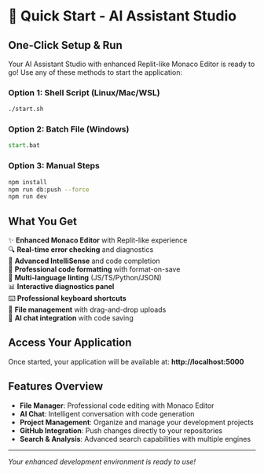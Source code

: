# 🚀 Quick Start - AI Assistant Studio

## One-Click Setup & Run

Your AI Assistant Studio with enhanced Replit-like Monaco Editor is ready to go! Use any of these methods to start the application:

### Option 1: Shell Script (Linux/Mac/WSL)
```bash
./start.sh
```

### Option 2: Batch File (Windows)
```cmd
start.bat
```

### Option 3: Manual Steps
```bash
npm install
npm run db:push --force
npm run dev
```

## What You Get

✨ **Enhanced Monaco Editor** with Replit-like experience  
🔍 **Real-time error checking** and diagnostics  
🧠 **Advanced IntelliSense** and code completion  
🎨 **Professional code formatting** with format-on-save  
🔧 **Multi-language linting** (JS/TS/Python/JSON)  
📊 **Interactive diagnostics panel**  
⌨️ **Professional keyboard shortcuts**  
💾 **File management** with drag-and-drop uploads  
🤖 **AI chat integration** with code saving  

## Access Your Application

Once started, your application will be available at:
**http://localhost:5000**

## Features Overview

- **File Manager**: Professional code editing with Monaco Editor
- **AI Chat**: Intelligent conversation with code generation
- **Project Management**: Organize and manage your development projects
- **GitHub Integration**: Push changes directly to your repositories
- **Search & Analysis**: Advanced search capabilities with multiple engines

---

*Your enhanced development environment is ready to use!*
